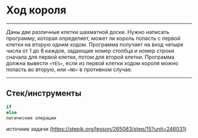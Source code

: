 # Ход короля

___

Даны две различные клетки шахматной доски. Нужно написать программу, которая определяет, может ли король попасть с первой клетки на вторую одним ходом. Программа получает на вход четыре числа от 1 до 8 каждое, задающие номер столбца и номер строки сначала для первой клетки, потом для второй клетки. Программа должна вывести `«YES»`, если из первой клетки ходом короля можно попасть во вторую, или `«NO»` в противном случае.

___

## Стек/инструменты


```python
if
else
логические операции
```

источник задачи (https://stepik.org/lesson/265083/step/15?unit=246031)
